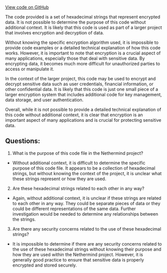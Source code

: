 [View code on GitHub](https://github.com/NethermindEth/nethermind/src/bench_precompiles/vectors/sha256/proposed/input_param_scalar_160_gas_32.csv)

The code provided is a set of hexadecimal strings that represent encrypted data. It is not possible to determine the purpose of this code without additional context. It is likely that this code is used as part of a larger project that involves encryption and decryption of data. 

Without knowing the specific encryption algorithm used, it is impossible to provide code examples or a detailed technical explanation of how this code works. However, it is important to note that encryption is a crucial aspect of many applications, especially those that deal with sensitive data. By encrypting data, it becomes much more difficult for unauthorized parties to access or manipulate it. 

In the context of the larger project, this code may be used to encrypt and decrypt sensitive data such as user credentials, financial information, or other confidential data. It is likely that this code is just one small piece of a larger encryption system that includes additional code for key management, data storage, and user authentication. 

Overall, while it is not possible to provide a detailed technical explanation of this code without additional context, it is clear that encryption is an important aspect of many applications and is crucial for protecting sensitive data.
## Questions: 
 1. What is the purpose of this code file in the Nethermind project?
- Without additional context, it is difficult to determine the specific purpose of this code file. It appears to be a collection of hexadecimal strings, but without knowing the context of the project, it is unclear what these strings represent or how they are used.

2. Are these hexadecimal strings related to each other in any way?
- Again, without additional context, it is unclear if these strings are related to each other in any way. They could be separate pieces of data or they could be different representations of the same data. Further investigation would be needed to determine any relationships between the strings.

3. Are there any security concerns related to the use of these hexadecimal strings?
- It is impossible to determine if there are any security concerns related to the use of these hexadecimal strings without knowing their purpose and how they are used within the Nethermind project. However, it is generally good practice to ensure that sensitive data is properly encrypted and stored securely.